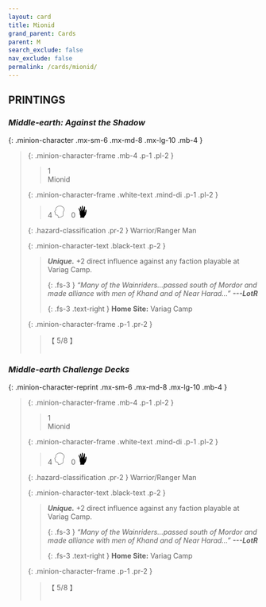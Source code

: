 ```yaml
---
layout: card
title: Mionid
grand_parent: Cards
parent: M
search_exclude: false
nav_exclude: false
permalink: /cards/mionid/
---
```


## PRINTINGS


### _Middle-earth: Against the Shadow_

{: .minion-character .mx-sm-6 .mx-md-8 .mx-lg-10 .mb-4 }
> {: .minion-character-frame .mb-4 .p-1 .pl-2 }
> > <div class="hazard-mp">1</div>
> > <div class="card-name">Mionid</div>
>
> {: .minion-character-frame .white-text .mind-di .p-1 .pl-2 }
> > 4 ![](/assets/images/mind.svg)&emsp;0 ![](/assets/images/di.svg)
>
> {: .hazard-classification .pr-2 }
> Warrior/Ranger Man
>
> {: .minion-character-text .black-text .p-2 }
> > _**Unique.**_ +2 direct influence against any faction playable at Variag Camp. 
> > 
> > {: .fs-3 } 
> > _“Many of the Wainriders...passed south of Mordor and made alliance with men of Khand and of Near Harad...”_ ***---&#65279;LotR***  
> > 
> > {: .fs-3 .text-right } 
> > **Home Site:** Variag Camp 
>
> {: .minion-character-frame .p-1 .pr-2 }
> > <div class="card-shield">【 5/8 】</div>
> > <div class="card-corruption-white">&nbsp;</div>

### _Middle-earth Challenge Decks_

{: .minion-character-reprint .mx-sm-6 .mx-md-8 .mx-lg-10 .mb-4 }
> {: .minion-character-frame .mb-4 .p-1 .pl-2 }
> > <div class="hazard-mp">1</div>
> > <div class="card-name">Mionid</div>
>
> {: .minion-character-frame .white-text .mind-di .p-1 .pl-2 }
> > 4 ![](/assets/images/mind.svg)&emsp;0 ![](/assets/images/di.svg)
>
> {: .hazard-classification .pr-2 }
> Warrior/Ranger Man
>
> {: .minion-character-text .black-text .p-2 }
> > _**Unique.**_ +2 direct influence against any faction playable at Variag Camp. 
> > 
> > {: .fs-3 } 
> > _“Many of the Wainriders...passed south of Mordor and made alliance with men of Khand and of Near Harad...”_ ***---&#65279;LotR***  
> > 
> > {: .fs-3 .text-right } 
> > **Home Site:** Variag Camp 
>
> {: .minion-character-frame .p-1 .pr-2 }
> > <div class="card-shield">【 5/8 】</div>
> > <div class="card-corruption-white">&nbsp;</div>
